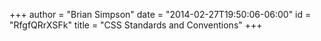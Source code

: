 +++
author = "Brian Simpson"
date = "2014-02-27T19:50:06-06:00"
id = "RfgfQRrXSFk"
title = "CSS Standards and Conventions"
+++
